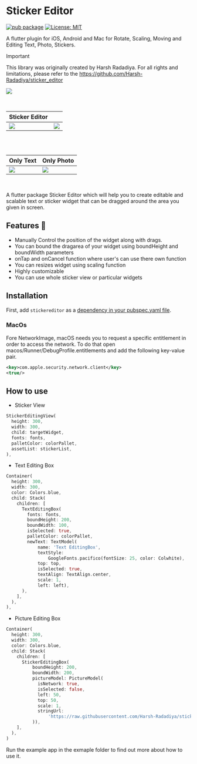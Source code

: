 # Sticker Editor
[![pub package](https://img.shields.io/pub/v/sticker_editor.svg)](https://pub.dev/packages/sticker_editor)
[![License: MIT](https://img.shields.io/badge/License-MIT-green.svg)](https://opensource.org/licenses/MIT)


A flutter plugin for iOS, Android and Mac for Rotate, Scaling, Moving and Editing Text, Photo, Stickers.

> [!IMPORTANT]  
> This library was originally created by Harsh Radadiya. For all rights and limitations, please refer to the https://github.com/Harsh-Radadiya/sticker_editor

![](https://github.com/Harsh-Radadiya/sticker_editor/raw/master/assets/readme/demo.gif)

<br>

| Sticker Editor                                                                                     |                                                                                                       |
| -------------------------------------------------------------------------------------------------- | ----------------------------------------------------------------------------------------------------- |
| ![](https://github.com/Harsh-Radadiya/sticker_editor/raw/master/assets/readme/text_editor_box.png) | ![](https://github.com/Harsh-Radadiya/sticker_editor/raw/master/assets/readme/sticker_editor_box.png) |

<br>

<br>

| Only Text                                                                                    | Only Photo                                                                                      |
| -------------------------------------------------------------------------------------------- | ----------------------------------------------------------------------------------------------- |
| ![](https://github.com/Harsh-Radadiya/sticker_editor/raw/master/assets/readme/only_text.png) | ![](https://github.com/Harsh-Radadiya/sticker_editor/raw/master/assets/readme/only_picture.png) |

<br>
 

A flutter package Sticker Editor which will help you to create editable and scalable text or sticker widget that can be dragged around the area you given in screen.

## Features 💚

- Manually Control the position of the widget along with drags.
- You can bound the dragarea of your widget using boundHeight and boundWidth parameters
- onTap and onCancel function where user's can use there own function
- You can resizes widget using scaling function
- Highly customizable
- You can use whole sticker view or particular widgets
## Installation

First, add `stickereditor` as a [dependency in your pubspec.yaml file](https://flutter.dev/using-packages/).

### MacOs
Fore NetworkImage, macOS needs you to request a specific entitlement in order to access the network. To do that open macos/Runner/DebugProfile.entitlements and add the following key-value pair.
```xml
<key>com.apple.security.network.client</key>
<true/>
```
## How to use
- Sticker View 
```Dart
StickerEditingView(
  height: 300,
  width: 300,
  child: targetWidget,
  fonts: fonts,
  palletColor: colorPallet,
  assetList: stickerList,
),
```

- Text Editing Box
```Dart
Container(
  height: 300,
  width: 300,
  color: Colors.blue,
  child: Stack(
    children: [
      TextEditingBox(
        fonts: fonts,
        boundHeight: 200,
        boundWidth: 100,
        isSelected: true,
        palletColor: colorPallet,
        newText: TextModel(
            name: 'Text EditingBox',
            textStyle:
                GoogleFonts.pacifico(fontSize: 25, color: Colwhite),
            top: top,
            isSelected: true,
            textAlign: TextAlign.center,
            scale: 1,
            left: left),
      ),
    ],
  ),
),
```
- Picture Editing Box
```Dart
Container(
  height: 300,
  width: 300,
  color: Colors.blue,
  child: Stack(
    children: [
      StickerEditingBox(
          boundHeight: 200,
          boundWidth: 200,
          pictureModel: PictureModel(
            isNetwork: true,
            isSelected: false,
            left: 50,
            top: 50,
            scale: 1,
            stringUrl:
                'https://raw.githubusercontent.com/Harsh-Radadiya/sticker_editor/master/example/assets/t-shirt.jpeg',
          )),
    ],
  ),
)
```

Run the example app in the exmaple folder to find out more about how to use it.
